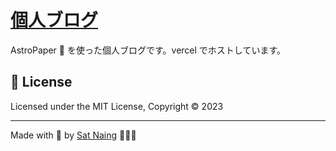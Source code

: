 # [個人ブログ](https://hiroki-dev.vercel.app/)

AstroPaper 📄 を使った個人ブログです。vercel でホストしています。

## 📜 License

Licensed under the MIT License, Copyright © 2023

---

Made with 🤍 by [Sat Naing](https://satnaing.dev) 👨🏻‍💻

